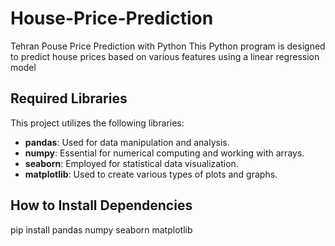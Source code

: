 # House-Price-Prediction
Tehran Pouse Price Prediction with Python
This Python program is designed to predict house prices based on various features using a linear regression model
## Required Libraries

This project utilizes the following libraries:

- **pandas**: Used for data manipulation and analysis.
- **numpy**: Essential for numerical computing and working with arrays.
- **seaborn**: Employed for statistical data visualization.
- **matplotlib**: Used to create various types of plots and graphs.

## How to Install Dependencies
pip install pandas numpy seaborn matplotlib
